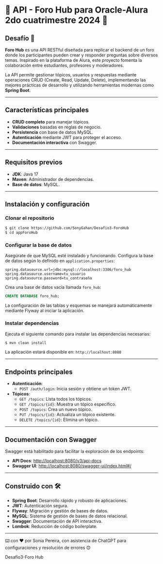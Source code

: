 
# 🚧 API - Foro Hub para Oracle-Alura 2do cuatrimestre 2024 🚧

## Desafío 🚀
**Foro Hub** es una API RESTful diseñada para replicar el backend de un foro donde los participantes pueden crear y responder preguntas sobre diversos temas. Inspirado en la plataforma de Alura, este proyecto fomenta la colaboración entre estudiantes, profesores y moderadores.

La API permite gestionar tópicos, usuarios y respuestas mediante operaciones CRUD (Create, Read, Update, Delete), implementando las mejores prácticas de desarrollo y utilizando herramientas modernas como **Spring Boot**.

---

## Características principales
- **CRUD completo** para manejar tópicos.
- **Validaciones** basadas en reglas de negocio.
- **Persistencia** con base de datos MySQL.
- **Autenticación** mediante JWT para proteger el acceso.
- **Documentación interactiva** con Swagger.

---

## Requisitos previos
- **JDK**: Java 17
- **Maven**: Administrador de dependencias.
- **Base de datos**: MySQL.

---

## Instalación y configuración

### Clonar el repositorio
```bash
$ git clone https://github.com/SonyGahan/Desafio3-ForoHub
$ cd appForoHub
```

### Configurar la base de datos
Asegúrate de que MySQL esté instalado y funcionando. Configura la base de datos según lo definido en `application.properties`:

```properties
spring.datasource.url=jdbc:mysql://localhost:3306/foro_hub
spring.datasource.username=tu_usuario
spring.datasource.password=tu_contraseña
```

Crea una base de datos vacía llamada `foro_hub`:
```sql
CREATE DATABASE foro_hub;
```
La configuración de las tablas y esquemas se manejará automáticamente mediante Flyway al iniciar la aplicación.

### Instalar dependencias
Ejecuta el siguiente comando para instalar las dependencias necesarias:
```bash
$ mvn clean install
```


La aplicación estará disponible en: `http://localhost:8080`

---

## Endpoints principales
- **Autenticación**:
  - `POST /auth/login`: Inicia sesión y obtiene un token JWT.
- **Tópicos**:
  - `GET /topics`: Lista todos los tópicos.
  - `GET /topics/{id}`: Muestra un tópico específico.
  - `POST /topics`: Crea un nuevo tópico.
  - `PUT /topics/{id}`: Actualiza un tópico existente.
  - `DELETE /topics/{id}`: Elimina un tópico.

---

## Documentación con Swagger
Swagger está habilitado para facilitar la exploración de los endpoints:
- **API Docs**: [http://localhost:8080/v3/api-docs](http://localhost:8080/v3/api-docs)
- **Swagger UI**: [http://localhost:8080/swagger-ui/index.html#/](http://localhost:8080/swagger-ui/index.html#/)

---

## Construido con 🛠️
- **Spring Boot**: Desarrollo rápido y robusto de aplicaciones.
- **JWT**: Autenticación segura.
- **Flyway**: Migración y gestión de bases de datos.
- **MySQL**: Sistema de gestión de bases de datos relacional.
- **Swagger**: Documentación de API interactiva.
- **Lombok**: Reducción de código boilerplate.

---

⌨️ con ❤️ por Sonia Pereira, con asistencia de ChatGPT para configuraciones y resolución de errores 😊

Desafio3-Foro Hub